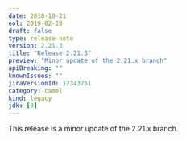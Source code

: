 ```yaml
---
date: 2018-10-21
eol: 2019-02-28
draft: false 
type: release-note
version: 2.21.3
title: "Release 2.21.3"
preview: "Minor update of the 2.21.x branch"
apiBreaking: ""
knownIssues: ""
jiraVersionId: 12343751
category: camel
kind: legacy
jdk: [8]
---
```


This release is a minor update of the 2.21.x branch.
